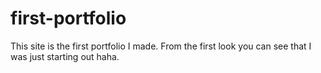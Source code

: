 # first-portfolio
This site is the first portfolio I made. From the first look you can see that I was just starting out haha.
